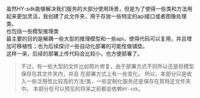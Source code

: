 虽然HY-sdk能够解决我们服务的大部分使用场景，但是为了使得一些类和方法用起来更加灵活，我创建了此文件夹，用于存放一些特定的api接口或者图像处理类。  
也包括一些模型推理类  
最主要的目的是解耦一些大型的推理模型和一些api，使得代码可以复用，并且增加可移植性；也为后续探讨一些自动化部署的可能性做铺垫。  
这样一来，后续的部署上传代码会比较小，也方便部署了。
> 不过，有一些大型的文件比如照片修复，由于部署方式不同所以还是将模型保存在其文件夹内，并且 在部署方式上有一些变化。
> 所以，本部分只是收入一些泛用性比较高的方法/类，一些定制化服务还是保存在其特定文件夹中。
> 本部分在可以预见的将来之前都会依赖`HY-sdk`。